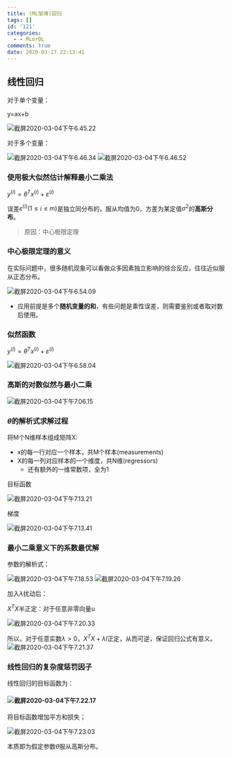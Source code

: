 ```yaml
---
title: (ML邹博)回归
tags: []
id: '121'
categories:
  - - MLorDL
comments: true
date: 2020-03-17 22:13:41
---
```


## 线性回归

对于单个变量：

y=ax+b

![截屏2020-03-04下午6.45.22](https://image.aiwush.com/16311019408756.png)

对于多个变量：

![截屏2020-03-04下午6.46.34](https://image.aiwush.com/16311019408781.png) ![截屏2020-03-04下午6.46.52](https://image.aiwush.com/16311019408807.png)

### 使用极大似然估计解释最小二乘法

$y^{(i)}=\theta^{T}x^{(i)}+\varepsilon^{(i)}$

误差$\varepsilon^{(i)}(1\le i\le m)$是独立同分布的，服从均值为0，方差为某定值$\sigma^{2}$的**高斯分布**。

> 原因：中心极限定理

### 中心极限定理的意义

在实际问题中，很多随机现象可以看做众多因素独立影响的综合反应，往往近似服从正态分布。

![截屏2020-03-04下午6.54.09](https://image.aiwush.com/16311019408832.png)

* 应用前提是多个**随机变量的和**，有些问题是乘性误差，则需要鉴别或者取对数后使用。

### 似然函数

$y^{(i)}=\theta^{T}x^{(i)}+\varepsilon^{(i)}$

![截屏2020-03-04下午6.58.04](https://image.aiwush.com/16311019408858.png)

### 高斯的对数似然与最小二乘

![截屏2020-03-04下午7.06.15](https://image.aiwush.com/16311019408886.png)

### $\theta$的解析式求解过程

将M个N维样本组成矩阵X:

* x的每一行对应一个样本，共M个样本(measurements)
* X的每一列对应样本的一个维度，共N维(regressors)
  * 还有额外的一维常数项，全为1

目标函数

![截屏2020-03-04下午7.13.21](https://image.aiwush.com/16311019408918.png)

梯度

![截屏2020-03-04下午7.13.41](https://image.aiwush.com/16311019408946.png)

### 最小二乘意义下的系数最优解

参数的解析式：

![截屏2020-03-04下午7.18.53](https://image.aiwush.com/16311019408975.png) ![截屏2020-03-04下午7.19.26](https://image.aiwush.com/16311019409006.png)

加入$\lambda$扰动后：

$X^TX$半正定：对于任意非零向量u

![截屏2020-03-04下午7.20.33](https://image.aiwush.com/16311019409036.png)

所以，对于任意实数$\lambda>0$，$X^TX+\lambda I$正定，从而可逆，保证回归公式有意义。![截屏2020-03-04下午7.21.37](https://image.aiwush.com/16311019409067.png)

### 线性回归的复杂度惩罚因子

线性回归的目标函数为：

#### ![截屏2020-03-04下午7.22.17](https://image.aiwush.com/16311019409099.png)

将目标函数增加平方和损失；

![截屏2020-03-04下午7.23.03](https://image.aiwush.com/16311019409134.png)

本质即为假定参数$\theta$服从高斯分布。
